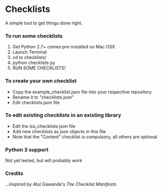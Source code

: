 # Checklists
A simple tool to get things done right.

### To run some checklists
1. Get Python 2.7+ comes pre-installed on Mac OSX
2. Launch Terminal
3. cd to checklists/
4. python checklists.py
5. RUN SOME CHECKLISTS!

### To create your own checklist
* Copy the example_checklist.json file into your respective repository
* Rename it to "checklists.json" 
* Edit checklists.json file


### To edit existing checklists in an existing library

* Edit the iso_checklists.json file
* Add new checklists as json objects in this file
* Note that the "Context" checklist is compulsory, all others are optional

### Python 3 support
Not yet tested, but will probably work

### Credits
...inspired by Atul Gawande's *The Checklist Manifesto*
